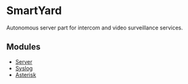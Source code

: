 # SmartYard

Autonomous server part for intercom and video surveillance services.

## Modules

- [Server](./server/README.md)
- [Syslog](./syslog/README.md)
- [Asterisk](./asterisk/README.md)